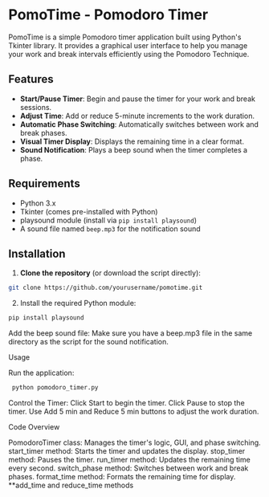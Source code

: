 # PomoTime - Pomodoro Timer

PomoTime is a simple Pomodoro timer application built using Python's Tkinter library. It provides a graphical user interface to help you manage your work and break intervals efficiently using the Pomodoro Technique.

## Features

- **Start/Pause Timer**: Begin and pause the timer for your work and break sessions.
- **Adjust Time**: Add or reduce 5-minute increments to the work duration.
- **Automatic Phase Switching**: Automatically switches between work and break phases.
- **Visual Timer Display**: Displays the remaining time in a clear format.
- **Sound Notification**: Plays a beep sound when the timer completes a phase.

## Requirements

- Python 3.x
- Tkinter (comes pre-installed with Python)
- playsound module (install via `pip install playsound`)
- A sound file named `beep.mp3` for the notification sound

## Installation

1. **Clone the repository** (or download the script directly):
```bash
git clone https://github.com/yourusername/pomotime.git
```
2. Install the required Python module:

```bash
pip install playsound
```

Add the beep sound file: Make sure you have a beep.mp3 file in the same directory as the script for the sound notification.

Usage

Run the application:
    
```bash
 python pomodoro_timer.py
```

Control the Timer:
        Click Start to begin the timer.
        Click Pause to stop the timer.
        Use Add 5 min and Reduce 5 min buttons to adjust the work duration.

Code Overview

 PomodoroTimer class: Manages the timer's logic, GUI, and phase switching.
 start_timer method: Starts the timer and updates the display.
 stop_timer method: Pauses the timer.
 run_timer method: Updates the remaining time every second.
 switch_phase method: Switches between work and break phases.
 format_time method: Formats the remaining time for display.
 **add_time and reduce_time methods
